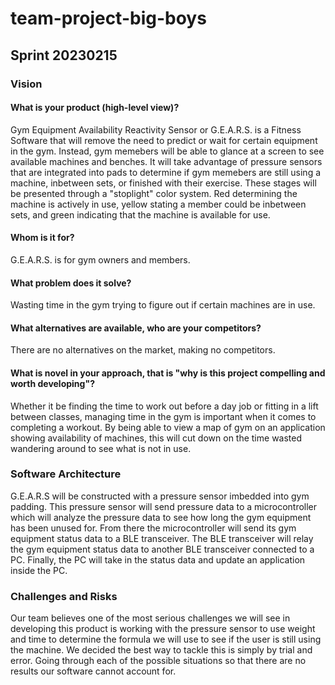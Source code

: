 # team-project-big-boys
## Sprint 20230215

### Vision
#### What is your product (high-level view)?
Gym Equipment Availability Reactivity Sensor or G.E.A.R.S. is a Fitness Software that will remove the need to predict or wait for certain equipment in the gym. Instead, gym memebers will be able to glance at a screen to see available machines and benches. It will take advantage of pressure sensors that are integrated into pads to determine if gym memebers are still using a machine, inbetween sets, or finished with their exercise. These stages will be presented through a "stoplight" color system. Red determining the machine is actively in use, yellow stating a member could be inbetween sets, and green indicating that the machine is available for use.
#### Whom is it for?
G.E.A.R.S. is for gym owners and members.
#### What problem does it solve?
Wasting time in the gym trying to figure out if certain machines are in use.
#### What alternatives are available, who are your competitors?
There are no alternatives on the market, making no competitors.
#### What is novel in your approach, that is "why is this project compelling and worth developing"?
Whether it be finding the time to work out before a day job or fitting in a lift between classes, managing time in the gym is important when it comes to completing a workout. By being able to view a map of gym on an application showing availability of machines, this will cut down on the time wasted wandering around to see what is not in use.
### Software Architecture
G.E.A.R.S will be constructed with a pressure sensor imbedded into gym padding. This pressure sensor will send pressure data to a microcontroller which will analyze the pressure data to see how long the gym equipment has been unused for. From there the microcontroller will send its gym equipment status data to a BLE transceiver. The BLE transceiver will relay the gym equipment status data to another BLE transceiver connected to a PC. Finally, the PC will take in the status data and update an application inside the PC.

### Challenges and Risks
Our team believes one of the most serious challenges we will see in developing this product is working with the pressure sensor to use weight and time to determine the formula we will use to see if the user is still using the machine. We decided the best way to tackle this is simply by trial and error. Going through each of the possible situations so that there are no results our software cannot account for.
